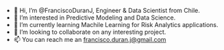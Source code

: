 - 👋 Hi, I’m @FranciscoDuranJ, Engineer & Data Scientist from Chile.
- 👀 I’m interested in Predictive Modeling and Data Science.
- 🌱 I’m currently learning Machile Learning for Risk Analytics applications.
- 💞️ I’m looking to collaborate on any interesting project.
- 📫 You can reach me an francisco.duran.j@gmail.com
<!---
FranciscoDuranJ/FranciscoDuranJ is a ✨ special ✨ repository because its `README.md` (this file) appears on your GitHub profile.
You can click the Preview link to take a look at your changes.
--->
